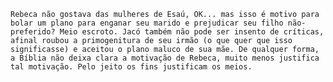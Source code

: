 ```Rebeca não gostava das mulheres de Esaú, OK... mas isso é motivo para bolar um plano para enganar seu marido e prejudicar seu filho não-preferido? Meio escroto. Jacó também não pode ser insento de críticas, afinal roubou a primogenitura de seu irmão (o que quer que isso significasse) e aceitou o plano maluco de sua mãe. De qualquer forma, a Bíblia não deixa clara a motivação de Rebeca, muito menos justifica tal motivação. Pelo jeito os fins justificam os meios.```
